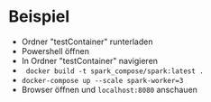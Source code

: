 # Beispiel

- Ordner "testContainer" runterladen
- Powershell öffnen
- In Ordner "testContainer" navigieren
- ```  docker build -t spark_compose/spark:latest . ```
- ``` docker-compose up --scale spark-worker=3 ```
- Browser öffnen und ``` localhost:8080 ``` anschauen


